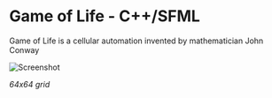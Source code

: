 # Game of Life - C++/SFML
Game of Life is a cellular automation invented by mathematician John Conway

![Screenshot](https://i.imgur.com/yMTSs70.png)
<br>


_64x64 grid_
